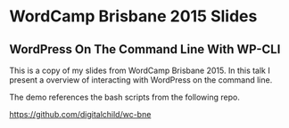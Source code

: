 # WordCamp Brisbane 2015 Slides 
## WordPress On The Command Line With WP-CLI

This is a copy of my slides from WordCamp Brisbane 2015. In this talk I present a overview of interacting with WordPress on the command line. 

The demo references the bash scripts from the following repo. 

https://github.com/digitalchild/wc-bne 
